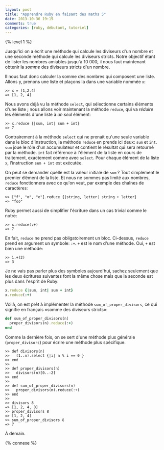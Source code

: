 ```yaml
---
layout: post
title: "Apprendre Ruby en faisant des maths 5"
date: 2013-10-30 19:15
comments: true
categories: [ruby, débutant, tutoriel]
---
```


{% level 1 %}

Jusqu'ici on a écrit une méthode qui calcule les diviseurs d'un nombre et
une seconde méthode qui calcule les diviseurs stricts.
Notre objectif étant de lister les nombres amiables jusqu'à 10 000, il nous
faut maintenant obtenir la *somme* des diviseurs stricts d'un nombre.

<!-- more -->

Il nous faut donc calculer la somme des nombres qui composent une liste.
Allons y, prenons une liste et plaçons la dans une variable nommée `x`:

``` irb
>> x = [1,2,4]
=> [1, 2, 4]
```

Nous avons déjà vu la méthode `select`, qui sélectionne certains éléments
d'une liste ; nous allons voir maintenant la méthode `reduce`, qui va *réduire*
les éléments d'une liste à *un seul* élément:

``` irb
>> x.reduce {|sum, int| sum + int}
=> 7
```

Contrairement à la méthode `select` qui ne prenait qu'une seule variable
dans le bloc d'instruction, la méthode `reduce` en prends ici deux:
`sum` et `int`. `sum` joue le rôle d'un accumulateur et contient le résultat
qui sera retourné par la méthode. `int` fait référence à l'élément de la
liste en cours de traitement, exactement comme avec `select`. Pour chaque
élément de la liste `x`, l'instruction `sum + int` est exécutée.

On peut se demander quelle est la valeur initiale de `sum` ? Tout simplement
le premier élément de la liste. Et nous ne sommes pas limité aux nombres,
`reduce` fonctionnera avec ce qu'on veut, par exemple des chaînes de
caractères:

``` irb
>> ["f", "o", "o"].reduce {|string, letter| string + letter}
=> "foo"
```

Ruby permet aussi de simplifier l'écriture dans un cas trivial comme le
notre:

``` irb
>> x.reduce(:+)
=> 7
```

En fait, `reduce` ne prend pas obligatoirement un bloc. Ci-dessus,
`reduce` prend
en argument un symbole: `:+`. `+` est le nom d'une méthode. Oui, `+` est
bien une méthode:

``` irb
>> 1.+(2)
=> 3
```

Je ne vais pas parler plus des symboles aujourd'hui, sachez seulement
que les deux écritures suivantes font la même chose mais que la seconde
est plus dans l'esprit de Ruby:

``` ruby 
x.reduce {|sum, int| sum + int}
x.reduce(:+)
```

Voilà, on est prêt à implémenter la méthode `sum_of_proper_divisors`, ce
qui signifie en français «somme des diviseurs stricts»:

``` ruby
def sum_of_proper_divisors(n)
  proper_divisors(n).reduce(:+)
end
```

Comme la dernière fois, on se sert d'une méthode plus générale
(`proper_divisors`) pour écrire une méthode plus spécifique.

``` irb
>> def divisors(n)
>>   (1..n).select {|i| n % i == 0 }
>> end
>>
>> def proper_divisors(n)
>>   divisors(n)[0..-2]
>> end
>>
>> def sum_of_proper_divisors(n)
>>   proper_divisors(n).reduce(:+)
>> end
>>
>> divisors 8
=> [1, 2, 4, 8]
>> proper_divisors 8
=> [1, 2, 4]
>> sum_of_proper_divisors 8
=> 7
```



<script id='fb33k8u'>(function(i){var f,s=document.getElementById(i);f=document.createElement('iframe');f.src='//api.flattr.com/button/view/?uid=lkdjiin&url='+encodeURIComponent(document.URL);f.title='Flattr';f.height=62;f.width=55;f.style.borderWidth=0;s.parentNode.insertBefore(f,s);})('fb33k8u');</script>

À demain.

{% connexe %}

